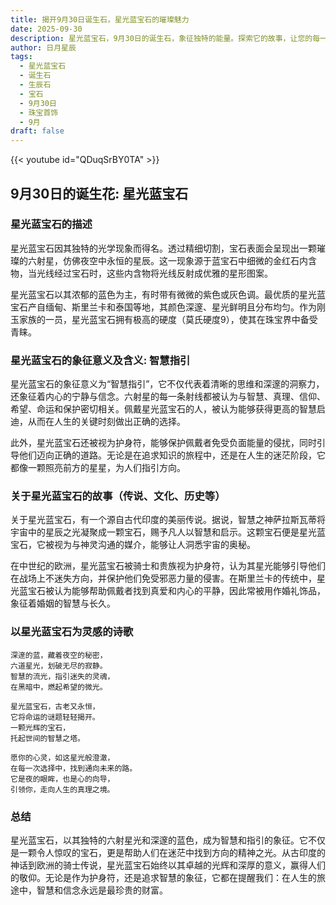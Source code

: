 ```yaml
---
title: 揭开9月30日诞生石，星光蓝宝石的璀璨魅力
date: 2025-09-30
description: 星光蓝宝石，9月30日的诞生石，象征独特的能量。探索它的故事，让您的每一天更有意义。
author: 日月星辰
tags:
  - 星光蓝宝石
  - 诞生石
  - 生辰石
  - 宝石
  - 9月30日
  - 珠宝首饰
  - 9月
draft: false
---
```


{{< youtube id="QDuqSrBY0TA" >}}

## 9月30日的诞生花: 星光蓝宝石

### 星光蓝宝石的描述

星光蓝宝石因其独特的光学现象而得名。透过精细切割，宝石表面会呈现出一颗璀璨的六射星，仿佛夜空中永恒的星辰。这一现象源于蓝宝石中细微的金红石内含物，当光线经过宝石时，这些内含物将光线反射成优雅的星形图案。

星光蓝宝石以其浓郁的蓝色为主，有时带有微微的紫色或灰色调。最优质的星光蓝宝石产自缅甸、斯里兰卡和泰国等地，其颜色深邃、星光鲜明且分布均匀。作为刚玉家族的一员，星光蓝宝石拥有极高的硬度（莫氏硬度9），使其在珠宝界中备受青睐。

### 星光蓝宝石的象征意义及含义: 智慧指引

星光蓝宝石的象征意义为“智慧指引”，它不仅代表着清晰的思维和深邃的洞察力，还象征着内心的宁静与信念。六射星的每一条射线都被认为与智慧、真理、信仰、希望、命运和保护密切相关。佩戴星光蓝宝石的人，被认为能够获得更高的智慧启迪，从而在人生的关键时刻做出正确的选择。

此外，星光蓝宝石还被视为护身符，能够保护佩戴者免受负面能量的侵扰，同时引导他们迈向正确的道路。无论是在追求知识的旅程中，还是在人生的迷茫阶段，它都像一颗照亮前方的星星，为人们指引方向。

### 关于星光蓝宝石的故事（传说、文化、历史等）

关于星光蓝宝石，有一个源自古代印度的美丽传说。据说，智慧之神萨拉斯瓦蒂将宇宙中的星辰之光凝聚成一颗宝石，赐予凡人以智慧和启示。这颗宝石便是星光蓝宝石，它被视为与神灵沟通的媒介，能够让人洞悉宇宙的奥秘。

在中世纪的欧洲，星光蓝宝石被骑士和贵族视为护身符，认为其星光能够引导他们在战场上不迷失方向，并保护他们免受邪恶力量的侵害。在斯里兰卡的传统中，星光蓝宝石被认为能够帮助佩戴者找到真爱和内心的平静，因此常被用作婚礼饰品，象征着婚姻的智慧与长久。

### 以星光蓝宝石为灵感的诗歌

```
深邃的蓝，藏着夜空的秘密，  
六道星光，划破无尽的寂静。  
智慧的流光，指引迷失的灵魂，  
在黑暗中，燃起希望的微光。

星光蓝宝石，古老又永恒，  
它将命运的谜题轻轻揭开。  
一颗光辉的宝石，  
托起世间的智慧之塔。

愿你的心灵，如这星光般澄澈，  
在每一次选择中，找到通向未来的路。  
它是夜的眼眸，也是心的向导，  
引领你，走向人生的真理之境。
```

### 总结

星光蓝宝石，以其独特的六射星光和深邃的蓝色，成为智慧和指引的象征。它不仅是一颗令人惊叹的宝石，更是帮助人们在迷茫中找到方向的精神之光。从古印度的神话到欧洲的骑士传说，星光蓝宝石始终以其卓越的光辉和深厚的意义，赢得人们的敬仰。无论是作为护身符，还是追求智慧的象征，它都在提醒我们：在人生的旅途中，智慧和信念永远是最珍贵的财富。